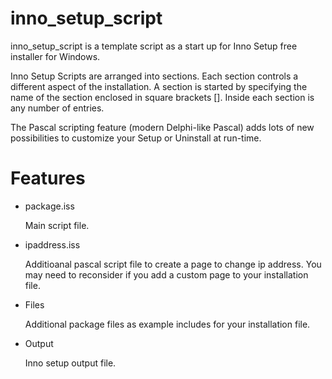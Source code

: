 # inno_setup_script

inno_setup_script is a template script as a start up for Inno Setup free installer for Windows.

Inno Setup Scripts are arranged into sections. Each section controls a different aspect of the installation. A section is started by specifying the name of the section enclosed in square brackets []. Inside each section is any number of entries.

The Pascal scripting feature (modern Delphi-like Pascal) adds lots of new possibilities to customize your Setup or Uninstall at run-time.

# Features
 - package.iss
    
    Main script file.
 - ipaddress.iss 
    
    Additioanal pascal script file to create a page to change ip address. You may need to reconsider if you add a custom page to your installation file.
    
- Files 
    
    Additional package files as example includes for your installation file.
   
- Output

    Inno setup output file.    
    
    
